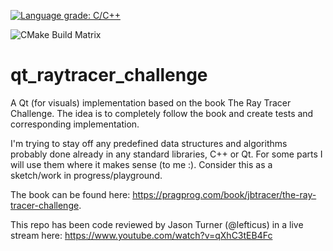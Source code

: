 [![Language grade: C/C++](https://img.shields.io/lgtm/grade/cpp/g/tobiasmarciszko/qt_raytracer_challenge.svg?logo=lgtm&logoWidth=18)](https://lgtm.com/projects/g/tobiasmarciszko/qt_raytracer_challenge/context:cpp)

![CMake Build Matrix](https://github.com/tobiasmarciszko/qt_raytracer_challenge/workflows/CMake%20Build%20Matrix/badge.svg)

# qt_raytracer_challenge

A Qt (for visuals) implementation based on the book The Ray Tracer Challenge. The idea is to completely follow the book and create tests and corresponding implementation.

I'm trying to stay off any predefined data structures and algorithms probably done already in any standard libraries, C++ or Qt. For some parts I will use them where it makes sense (to me :). Consider this as a sketch/work in progress/playground.

The book can be found here: https://pragprog.com/book/jbtracer/the-ray-tracer-challenge. 

This repo has been code reviewed by Jason Turner (@lefticus) in a live stream here: https://www.youtube.com/watch?v=qXhC3tEB4Fc
